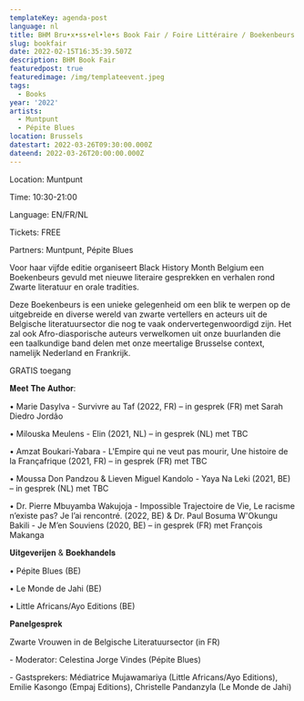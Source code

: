 ```yaml
---
templateKey: agenda-post
language: nl
title: BHM Bru•x•ss•el•le•s Book Fair / Foire Littéraire / Boekenbeurs
slug: bookfair
date: 2022-02-15T16:35:39.507Z
description: BHM Book Fair
featuredpost: true
featuredimage: /img/templateevent.jpeg
tags:
  - Books
year: '2022'
artists:
  - Muntpunt
  - Pépite Blues
location: Brussels
datestart: 2022-03-26T09:30:00.000Z
dateend: 2022-03-26T20:00:00.000Z
---
```

Location: Muntpunt

Time: 10:30-21:00

Language: EN/FR/NL

Tickets: FREE

Partners: Muntpunt, Pépite Blues

Voor haar vijfde editie organiseert Black History Month Belgium een Boekenbeurs gevuld met nieuwe literaire gesprekken en verhalen rond Zwarte literatuur en orale tradities.



Deze Boekenbeurs is een unieke gelegenheid om een blik te werpen op de uitgebreide en diverse wereld van zwarte vertellers en acteurs uit de Belgische literatuursector die nog te vaak ondervertegenwoordigd zijn. Het zal ook Afro-diasporische auteurs verwelkomen uit onze buurlanden die een taalkundige band delen met onze meertalige Brusselse context, namelijk Nederland en Frankrijk.

GRATIS toegang

𝐌𝐞𝐞𝐭 𝐓𝐡𝐞 𝐀𝐮𝐭𝐡𝐨𝐫:

• Marie Dasylva - Survivre au Taf (2022, FR) – in gesprek (FR) met Sarah Diedro Jordão

• Milouska Meulens - Elin (2021, NL) – in gesprek (NL) met TBC

• Amzat Boukari-Yabara - L'Empire qui ne veut pas mourir, Une histoire de la Françafrique (2021, FR) – in gesprek (FR) met TBC

• Moussa Don Pandzou & Lieven Miguel Kandolo - Yaya Na Leki (2021, BE) – in gesprek (NL) met TBC

• Dr. Pierre Mbuyamba Wakujoja - Impossible Trajectoire de Vie, Le racisme n’existe pas? Je l’ai rencontré. (2022, BE) & Dr. Paul Bosuma W'Okungu Bakili - Je M’en Souviens (2020, BE) – in gesprek (FR) met François Makanga

𝐔𝐢𝐭𝐠𝐞𝐯𝐞𝐫𝐢𝐣𝐞𝐧 & 𝐁𝐨𝐞𝐤𝐡𝐚𝐧𝐝𝐞𝐥𝐬

• Pépite Blues (BE)

• Le Monde de Jahi (BE)

• Little Africans/Ayo Editions (BE)

𝐏𝐚𝐧𝐞𝐥𝐠𝐞𝐬𝐩𝐫𝐞𝐤

Zwarte Vrouwen in de Belgische Literatuursector (in FR)

\- Moderator: Celestina Jorge Vindes (Pépite Blues)

\- Gastsprekers: Médiatrice Mujawamariya (Little Africans/Ayo Editions), Emilie Kasongo (Empaj Editions), Christelle Pandanzyla (Le Monde de Jahi)
